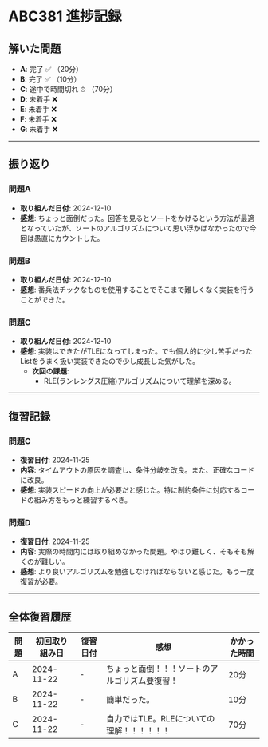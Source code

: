 # ABC381 進捗記録

## 解いた問題
- **A**: 完了 ✅ （20分）
- **B**: 完了 ✅ （10分）
- **C**: 途中で時間切れ ⏱ （70分）
- **D**: 未着手 ❌
- **E**: 未着手 ❌
- **F**: 未着手 ❌
- **G**: 未着手 ❌

---

## 振り返り
### 問題A
- **取り組んだ日付**: 2024-12-10
- **感想**: ちょっと面倒だった。回答を見るとソートをかけるという方法が最適となっていたが、ソートのアルゴリズムについて思い浮かばなかったので今回は愚直にカウントした。

### 問題B
- **取り組んだ日付**: 2024-12-10
- **感想**: 番兵法チックなものを使用することでそこまで難しくなく実装を行うことができた。

### 問題C
- **取り組んだ日付**: 2024-12-10
- **感想**: 実装はできたがTLEになってしまった。でも個人的に少し苦手だったListをうまく扱い実装できたので少し成長した気がした。
  - **次回の課題**:
    - RLE(ランレングス圧縮)アルゴリズムについて理解を深める。

---

## 復習記録

### 問題C
- **復習日付**: 2024-11-25
- **内容**: タイムアウトの原因を調査し、条件分岐を改良。また、正確なコードに改良。
- **感想**: 実装スピードの向上が必要だと感じた。特に制約条件に対応するコードの組み方をもっと練習するべき。

### 問題D
- **復習日付**: 2024-11-25
- **内容**: 実際の時間内には取り組めなかった問題。やはり難しく、そもそも解くのが難しい。
- **感想**: より良いアルゴリズムを勉強しなければならないと感じた。もう一度復習が必要。

---

## 全体復習履歴
| 問題 | 初回取り組み日 | 復習日付     | 感想                                     | かかった時間 |
|------|----------------|--------------|------------------------------------------|--------------|
| A    | 2024-11-22     | -            | ちょっと面倒！！！ソートのアルゴリズム要復習！   | 20分         |
| B    | 2024-11-22     | -            | 簡単だった。   | 10分         |
| C    | 2024-11-22     | -            | 自力ではTLE。RLEについての理解！！！！！！   | 70分         |

